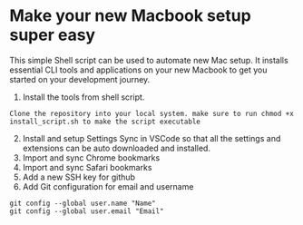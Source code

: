 # Make your new Macbook setup super easy

This simple Shell script can be used to automate new Mac setup. It installs essential CLI tools and applications on your new Macbook to get you started on your development journey.


1. Install the tools from shell script.

```
Clone the repository into your local system. make sure to run chmod +x install_script.sh to make the script executable
```

2. Install and setup Settings Sync in VSCode so that all the settings and extensions can be auto downloaded and installed.
3. Import and sync Chrome bookmarks
4. Import and sync Safari bookmarks
5. Add a new SSH key for github
6. Add Git configuration for email and username 

```
git config --global user.name "Name"
git config --global user.email "Email"
```